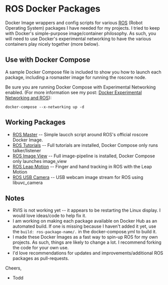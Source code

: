 # ROS Docker Packages

Docker Image wrappers and config scripts for various [ROS](http://www.ros.org/) (Robot Operating System) packages I have needed for my projects.  I tried to keep with Docker's simple-purpose image/container philosophy.  As such, you will need to use Docker's experimental networking to have the various containers play nicely together (more below).


## Use with Docker Compose

A sample Docker Compose file is included to show you how to launch each package, including a rosmaster image for running the roscore node.

Be sure you are running Docker Compose with Experimental Networking enabled. (For more information see my post: [Docker Experimental Networking and ROS](http://toddsampson.com/post/131227320927/docker-experimental-networking-and-ros)):

`docker-compose --x-networking up -d`


## Working Packages

* [ROS Master](http://wiki.ros.org/roscore) -- Simple laucch script around ROS's official roscore Docker Image.
* [ROS Tutorials](http://wiki.ros.org/ROS/Tutorials) -- Full tutorials are installed, Docker Compose only runs talker/listener
* [ROS Image View](http://wiki.ros.org/image_view) -- Full image-pipeline is installed, Docker Compose only launches image_view
* [ROS Leap Motion](http://wiki.ros.org/leap_motion) -- Finger and hand tracking in ROS with the Leap Motion
* [ROS USB Camera](http://wiki.ros.org/libuvc_camera) -- USB webcam image stream for ROS using libuvc_camera


## Notes

* RVIS is not working yet -- it appears to be restarting the Linux display.  I would love ideas/code to help fix it.
* I am working on making each package available on Docker Hub as an automated build.  If one is missing because I haven't added it yet, use the `build: ros-package-name/.` in the docker-compose.yml to build it.
* I made these Docker Images as a fast way to spin-up ROS for my own projects.  As such, things are likely to change a lot.  I recommend forking the code for your own use.
* I'd love recommendations for updates and improvements/additional ROS packages as pull-requests.

Cheers,

- Todd
